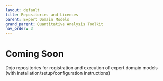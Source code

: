 ```yaml
---
layout: default
title: Repositories and Licenses
parent: Expert Domain Models
grand_parent: Quantitative Analysis Toolkit
nav_order: 3
---
```


# Coming Soon

Dojo repositories for registration and execution of expert domain models (with installation/setup/configuration instructions)

